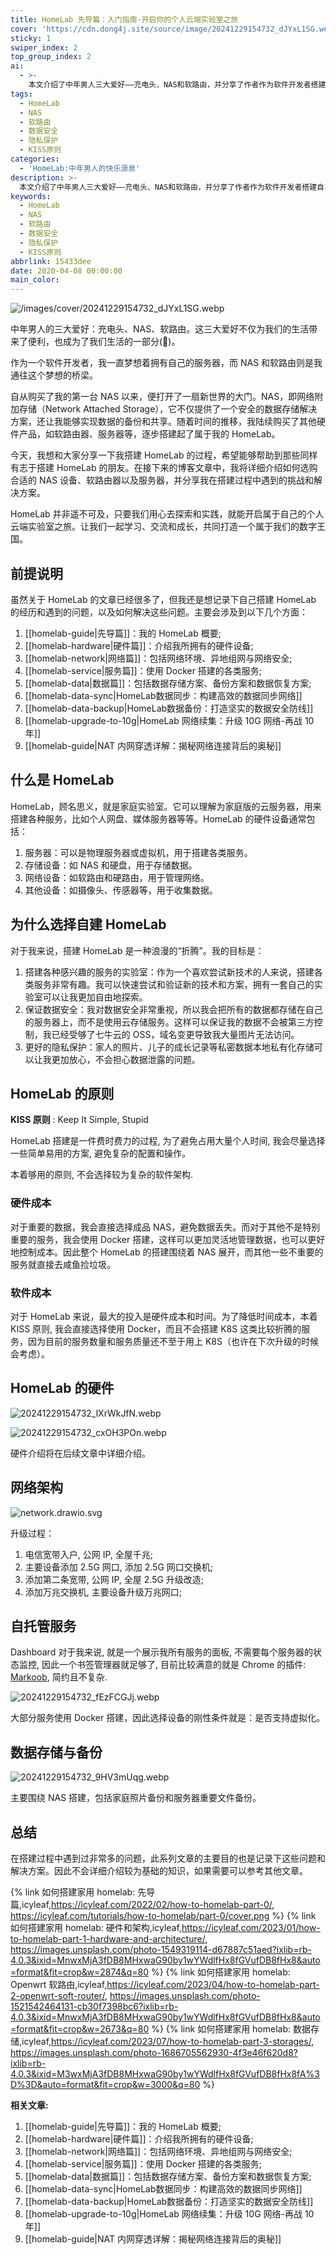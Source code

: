 ```yaml
---
title: HomeLab 先导篇：入门指南-开启你的个人云端实验室之旅
cover: 'https://cdn.dong4j.site/source/image/20241229154732_dJYxL1SG.webp'
sticky: 1
swiper_index: 2
top_group_index: 2
ai:
  - >-
    本文介绍了中年男人三大爱好——充电头、NAS和软路由，并分享了作者作为软件开发者搭建自己的服务器（HomeLab）的经历。文章详细描述了如何选购合适的NAS设备、软路由器以及服务器，以及在搭建过程中遇到的挑战和解决方案。同时，还探讨了为什么选择自建HomeLab的原因，包括搭建实验室的乐趣、数据安全和隐私保护的重要性。文章强调了KISS原则在HomeLab搭建中的应用，即在保证功能的前提下尽量简化系统架构。此外，还介绍了硬件成本和软件成本的考虑因素。最后，总结了整个搭建过程中的关键点和所遇到的问题及解决方案。
tags:
  - HomeLab
  - NAS
  - 软路由
  - 数据安全
  - 隐私保护
  - KISS原则
categories:
  - 'HomeLab:中年男人的快乐源泉'
description: >-
  本文介绍了中年男人三大爱好——充电头、NAS和软路由，并分享了作者作为软件开发者搭建自己的服务器（HomeLab）的经历。文章详细描述了如何选购合适的NAS设备、软路由器以及服务器，以及在搭建过程中遇到的挑战和解决方案。同时，还探讨了为什么选择自建HomeLab的原因，包括搭建实验室的乐趣、数据安全和隐私保护的重要性。文章强调了KISS原则在HomeLab搭建中的应用，即在保证功能的前提下尽量简化系统架构。此外，还介绍了硬件成本和软件成本的考虑因素。最后，总结了整个搭建过程中的关键点和所遇到的问题及解决方案。
keywords:
  - HomeLab
  - NAS
  - 软路由
  - 数据安全
  - 隐私保护
  - KISS原则
abbrlink: 15433dee
date: 2020-04-08 00:00:00
main_color:
---
```


![/images/cover/20241229154732_dJYxL1SG.webp](https://cdn.dong4j.site/source/image/20241229154732_dJYxL1SG.webp)

中年男人的三大爱好：充电头、NAS、软路由。这三大爱好不仅为我们的生活带来了便利，也成为了我们生活的一部分(🤡)。

作为一个软件开发者，我一直梦想着拥有自己的服务器，而 NAS 和软路由则是我通往这个梦想的桥梁。

自从购买了我的第一台 NAS 以来，便打开了一扇新世界的大门。NAS，即网络附加存储（Network Attached Storage），它不仅提供了一个安全的数据存储解决方案，还让我能够实现数据的备份和共享。随着时间的推移，我陆续购买了其他硬件产品，如软路由器、服务器等，逐步搭建起了属于我的 HomeLab。

今天，我想和大家分享一下我搭建 HomeLab 的过程，希望能够帮助到那些同样有志于搭建 HomeLab 的朋友。在接下来的博客文章中，我将详细介绍如何选购合适的 NAS 设备、软路由器以及服务器，并分享我在搭建过程中遇到的挑战和解决方案。

HomeLab 并非遥不可及，只要我们用心去探索和实践，就能开启属于自己的个人云端实验室之旅。让我们一起学习、交流和成长，共同打造一个属于我们的数字王国。

## 前提说明

虽然关于 HomeLab 的文章已经很多了，但我还是想记录下自己搭建 HomeLab 的经历和遇到的问题，以及如何解决这些问题。主要会涉及到以下几个方面：

1. [[homelab-guide|先导篇]]：我的 HomeLab 概要;
2. [[homelab-hardware|硬件篇]]：介绍我所拥有的硬件设备;
3. [[homelab-network|网络篇]]：包括网络环境、异地组网与网络安全;
4. [[homelab-service|服务篇]]：使用 Docker 搭建的各类服务;
5. [[homelab-data|数据篇]]：包括数据存储方案、备份方案和数据恢复方案;
6. [[homelab-data-sync|HomeLab数据同步：构建高效的数据同步网络]]
7. [[homelab-data-backup|HomeLab数据备份：打造坚实的数据安全防线]]
8. [[homelab-upgrade-to-10g|HomeLab 网络续集：升级 10G 网络-再战 10 年]]
9. [[homelab-guide|NAT 内网穿透详解：揭秘网络连接背后的奥秘]]

## 什么是 HomeLab

HomeLab，顾名思义，就是家庭实验室。它可以理解为家庭版的云服务器，用来搭建各种服务，比如个人网盘、媒体服务器等等。HomeLab 的硬件设备通常包括：

1. 服务器：可以是物理服务器或虚拟机，用于搭建各类服务。
2. 存储设备：如 NAS 和硬盘，用于存储数据。
3. 网络设备：如软路由和硬路由，用于管理网络。
4. 其他设备：如摄像头、传感器等，用于收集数据。

## 为什么选择自建 HomeLab

对于我来说，搭建 HomeLab 是一种浪漫的“折腾”。我的目标是：

1. 搭建各种感兴趣的服务的实验室：作为一个喜欢尝试新技术的人来说，搭建各类服务非常有趣。我可以快速尝试和验证新的技术和方案，拥有一套自己的实验室可以让我更加自由地探索。
2. 保证数据安全：我对数据安全非常重视，所以我会把所有的数据都存储在自己的服务器上，而不是使用云存储服务。这样可以保证我的数据不会被第三方控制，我已经受够了七牛云的 OSS，域名变更导致我大量图片无法访问。
3. 更好的隐私保护：家人的照片、儿子的成长记录等私密数据本地私有化存储可以让我更加放心，不会担心数据泄露的问题。

## HomeLab 的原则

**KISS 原则** : Keep It Simple, Stupid

HomeLab 搭建是一件费时费力的过程, 为了避免占用大量个人时间, 我会尽量选择一些简单易用的方案, 避免复杂的配置和操作。

本着够用的原则, 不会选择较为复杂的软件架构.

### 硬件成本

对于重要的数据，我会直接选择成品 NAS，避免数据丢失。而对于其他不是特别重要的服务，我会使用 Docker 搭建，这样可以更加灵活地管理数据，也可以更好地控制成本。因此整个 HomeLab 的搭建围绕着 NAS 展开，而其他一些不重要的服务就直接去咸鱼捡垃圾。

### 软件成本

对于 HomeLab 来说，最大的投入是硬件成本和时间。为了降低时间成本，本着 KISS 原则, 我会直接选择使用 Docker，而且不会搭建 K8S 这类比较折腾的服务，因为目前的服务数量和服务质量还不至于用上 K8S（也许在下次升级的时候会考虑）。

## HomeLab 的硬件

![20241229154732_lXrWkJfN.webp](https://cdn.dong4j.site/source/image/20241229154732_lXrWkJfN.webp)

![20241229154732_cxOH3POn.webp](https://cdn.dong4j.site/source/image/20241229154732_cxOH3POn.webp)

硬件介绍将在后续文章中详细介绍。

## 网络架构

![network.drawio.svg](https://cdn.dong4j.site/source/image/network.drawio.svg)

升级过程：

1. 电信宽带入户, 公网 IP, 全屋千兆;
2. 主要设备添加 2.5G 网口, 添加 2.5G 网口交换机;
3. 添加第二条宽带, 公网 IP, 全屋 2.5G 升级改造;
4. 添加万兆交换机, 主要设备升级万兆网口;

## 自托管服务

Dashboard 对于我来说, 就是一个展示我所有服务的面板, 不需要每个服务器的状态监控, 因此一个书签管理器就足够了, 目前比较满意的就是 Chrome 的插件: [Markoob](https://chromewebstore.google.com/detail/markoob-%E4%B9%A6%E7%AD%BE%E5%90%AF%E5%8A%A8%E5%99%A8/lnhnllkaacmnkffnjgcnokifakeckido?hl=zh-CN), 简约且不复杂.

![20241229154732_fEzFCGJj.webp](https://cdn.dong4j.site/source/image/20241229154732_fEzFCGJj.webp)

大部分服务使用 Docker 搭建，因此选择设备的刚性条件就是：是否支持虚拟化。

## 数据存储与备份

![20241229154732_9HV3mUqg.webp](https://cdn.dong4j.site/source/image/20241229154732_9HV3mUqg.webp)

主要围绕 NAS 搭建，包括家庭照片备份和服务器重要文件备份。

## 总结

在搭建过程中遇到过非常多的问题，此系列文章的主要目的也是记录下这些问题和解决方案。因此不会详细介绍较为基础的知识，如果需要可以参考其他文章。

{% link 如何搭建家用 homelab: 先导篇,icyleaf,https://icyleaf.com/2022/02/how-to-homelab-part-0/, https://icyleaf.com/tutorials/how-to-homelab/part-0/cover.png %}
{% link 如何搭建家用 homelab: 硬件和架构,icyleaf,https://icyleaf.com/2023/01/how-to-homelab-part-1-hardware-and-architecture/, https://images.unsplash.com/photo-1549319114-d67887c51aed?ixlib=rb-4.0.3&ixid=MnwxMjA3fDB8MHxwaG90by1wYWdlfHx8fGVufDB8fHx8&auto=format&fit=crop&w=2874&q=80 %}
{% link 如何搭建家用 homelab: Openwrt 软路由,icyleaf,https://icyleaf.com/2023/04/how-to-homelab-part-2-openwrt-soft-router/, https://images.unsplash.com/photo-1521542464131-cb30f7398bc6?ixlib=rb-4.0.3&ixid=MnwxMjA3fDB8MHxwaG90by1wYWdlfHx8fGVufDB8fHx8&auto=format&fit=crop&w=2673&q=80 %}
{% link 如何搭建家用 homelab: 数据存储,icyleaf,https://icyleaf.com/2023/07/how-to-homelab-part-3-storages/, https://images.unsplash.com/photo-1686705562930-4f3e46f620d8?ixlib=rb-4.0.3&ixid=M3wxMjA3fDB8MHxwaG90by1wYWdlfHx8fGVufDB8fHx8fA%3D%3D&auto=format&fit=crop&w=3000&q=80 %}

**相关文章:**

1. [[homelab-guide|先导篇]]：我的 HomeLab 概要;
2. [[homelab-hardware|硬件篇]]：介绍我所拥有的硬件设备;
3. [[homelab-network|网络篇]]：包括网络环境、异地组网与网络安全;
4. [[homelab-service|服务篇]]：使用 Docker 搭建的各类服务;
5. [[homelab-data|数据篇]]：包括数据存储方案、备份方案和数据恢复方案;
6. [[homelab-data-sync|HomeLab数据同步：构建高效的数据同步网络]]
7. [[homelab-data-backup|HomeLab数据备份：打造坚实的数据安全防线]]
8. [[homelab-upgrade-to-10g|HomeLab 网络续集：升级 10G 网络-再战 10 年]]
9. [[homelab-guide|NAT 内网穿透详解：揭秘网络连接背后的奥秘]]
